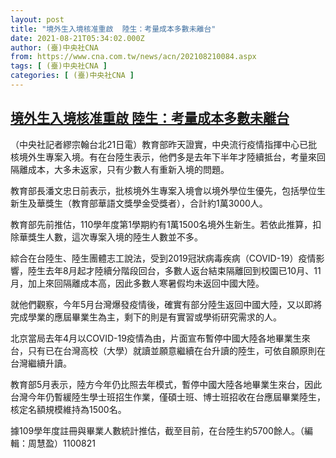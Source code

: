 ```yaml
---
layout: post
title: "境外生入境核准重啟  陸生：考量成本多數未離台"
date: 2021-08-21T05:34:02.000Z
author: (臺)中央社CNA
from: https://www.cna.com.tw/news/acn/202108210084.aspx
tags: [ (臺)中央社CNA ]
categories: [ (臺)中央社CNA ]
---
```

<!--1629524042000-->
[境外生入境核准重啟  陸生：考量成本多數未離台](https://www.cna.com.tw/news/acn/202108210084.aspx)
------

<div>
<div></div><div class="paragraph"><p>（中央社記者繆宗翰台北21日電）教育部昨天證實，中央流行疫情指揮中心已批核境外生專案入境。有在台陸生表示，他們多是去年下半年才陸續抵台，考量來回隔離成本，大多未返家，只有少數人有重新入境的問題。</p><p>教育部長潘文忠日前表示，批核境外生專案入境會以境外學位生優先，包括學位生新生及華獎生（教育部華語文獎學金受獎者），合計約1萬3000人。</p><p>教育部先前推估，110學年度第1學期約有1萬1500名境外生新生。若依此推算，扣除華獎生人數，這次專案入境的陸生人數並不多。</p><p>綜合在台陸生、陸生團體志工說法，受到2019冠狀病毒疾病（COVID-19）疫情影響，陸生去年8月起才陸續分階段回台，多數人返台結束隔離回到校園已10月、11月，加上來回隔離成本高，因此多數人寒暑假均未返回中國大陸。</p><p>就他們觀察，今年5月台灣爆發疫情後，確實有部分陸生返回中國大陸，又以即將完成學業的應屆畢業生為主，剩下的則是有實習或學術研究需求的人。</p><p>北京當局去年4月以COVID-19疫情為由，片面宣布暫停中國大陸各地畢業生來台，只有已在台灣高校（大學）就讀並願意繼續在台升讀的陸生，可依自願原則在台灣繼續升讀。</p><p>教育部5月表示，陸方今年仍比照去年模式，暫停中國大陸各地畢業生來台，因此台灣今年仍暫緩陸生學士班招生作業，僅碩士班、博士班招收在台應屆畢業陸生，核定名額規模維持為1500名。</p><p>據109學年度註冊與畢業人數統計推估，截至目前，在台陸生約5700餘人。（編輯：周慧盈）1100821</p></div>
</div>
